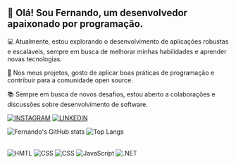 ## 👋 Olá! Sou Fernando, um desenvolvedor apaixonado por programação.

💻 Atualmente, estou explorando o desenvolvimento de aplicações robustas e escaláveis, sempre em busca de melhorar minhas habilidades e aprender novas tecnologias.

🚀 Nos meus projetos, gosto de aplicar boas práticas de programação e contribuir para a comunidade open source.

📚 Sempre em busca de novos desafios, estou aberto a colaborações e discussões sobre desenvolvimento de software.

[![INSTAGRAM](https://img.shields.io/badge/Instagram-E4405F?style=for-the-badge&logo=instagram&logoColor=white)](https://www.instagram.com/fernandojorge10/)
[![LINKEDIN](https://img.shields.io/badge/LinkedIn-0077B5?style=for-the-badge&logo=linkedin&logoColor=white)](https://www.linkedin.com/in/fernando-jorge-98598220b/)

![Fernando's GitHub stats](https://github-readme-stats.vercel.app/api?username=FJdevdev&show_icons=true&theme=tokyonight)
![Top Langs](https://github-readme-stats.vercel.app/api/top-langs/?username=FJdevdev&theme=tokyonight&layout=compact)
<div style="display: inline-block;"><br>
        <img align="center" src="https://img.shields.io/badge/HTML5-E34F26?style=for-the-badge&logo=html5&logoColor=white" alt="HMTL">
        <img align="center" src="https://img.shields.io/badge/CSS3-1572B6?style=for-the-badge&logo=css3&logoColor=white" alt="CSS">
        <img align="center" src="https://img.shields.io/badge/CSS3-1572B6?style=for-the-badge&logo=css3&logoColor=white" alt="CSS">
        <img align="center" src="https://img.shields.io/badge/JavaScript-F7DF1E?style=for-the-badge&logo=javascript&logoColor=black" alt="JavaScript">
        <img align="center" src="https://img.shields.io/badge/.NET-5C2D91?style=for-the-badge&logo=.net&logoColor=white" alt=".NET">
    </div>
